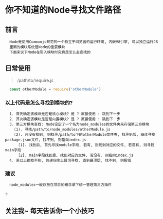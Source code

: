# 你不知道的Node寻找文件路径

## 前言
```
  Node是使用Commonjs规范的一个独立于浏览器的运行环境, 内嵌V8引擎, 可以独立运行JS
  里面的模块系统是Node的重要模块
  下面来说下Node在引入模块时究竟是怎么去查找的
```

## 日常使用
> /path/to/require.js
``` javascript
  const otherModule = require('otherModule')
```

### 以上代码是怎么寻找到模块的?
```
  1. 首先确定该模块是否是核心模块? 是 ? 直接使用 : 跳到下一步
  2. 其次确定该模块是否是内置模块? 是 ? 直接使用 : 跳到下一步
  3. 第三方模块查找: Node设定了一个名为node_modules的文件夹来存储第三方模块
    (1). 寻找/path/to/node_modules/otherModule.js
    (2). 若没有找到, 则找寻/path/to下的otherModule文件夹, 找寻到后, 继续寻找package.json文件, 找不到, 则指向index.js
      [1]. 找到后, 首先寻找module字段, 若有, 则找到对应的文件, 若没有, 则寻找main字段
      [2]. main字段找到后, 找到对应的文件, 若没有, 则指向index.js
  4. 若以上都找不到, 则递归往上冒泡寻找, 直到最顶层, 找不到, 则报错
```

### 建议
```
  node_modules一般存放在项目的根目录下统一管理第三方插件
```

:sparkles:
## 关注我~ 每天告诉你一个小技巧
